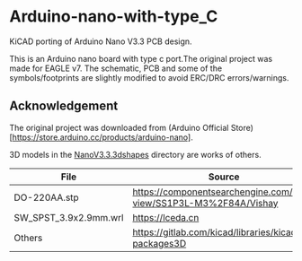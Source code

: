 # Arduino-nano-with-type_C
KiCAD porting of Arduino Nano V3.3 PCB design.

This is an Arduino nano board with type c port.The original project was made for EAGLE v7. The schematic, PCB and some of the symbols/footprints are slightly modified to avoid ERC/DRC errors/warnings.

## Acknowledgement

The original project was downloaded from (Arduino Official Store)[https://store.arduino.cc/products/arduino-nano].

3D models in the [NanoV3.3.3dshapes](NanoV3.3.3dshapes) directory are works of others.

| File | Source |
| ---- | ------ |
| DO-220AA.stp | https://componentsearchengine.com/part-view/SS1P3L-M3%2F84A/Vishay |
| SW_SPST_3.9x2.9mm.wrl | https://lceda.cn |
| Others | https://gitlab.com/kicad/libraries/kicad-packages3D |
